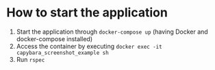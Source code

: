 # How to start the application

1. Start the application through `docker-compose up` (having Docker and docker-compose installed)
2. Access the container by executing `docker exec -it capybara_screenshot_example sh`
3. Run `rspec`
